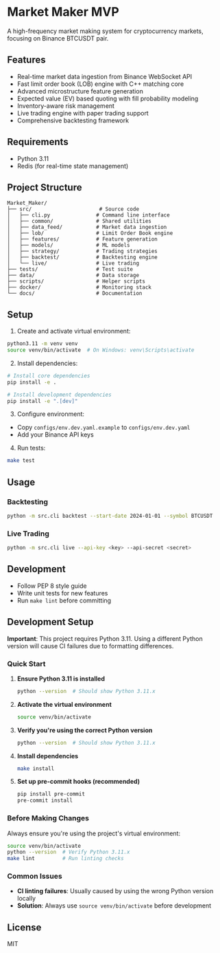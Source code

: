 # Market Maker MVP

A high-frequency market making system for cryptocurrency markets, focusing on Binance BTCUSDT pair.

## Features

- Real-time market data ingestion from Binance WebSocket API
- Fast limit order book (LOB) engine with C++ matching core
- Advanced microstructure feature generation
- Expected value (EV) based quoting with fill probability modeling
- Inventory-aware risk management
- Live trading engine with paper trading support
- Comprehensive backtesting framework

## Requirements

- Python 3.11
- Redis (for real-time state management)

## Project Structure

```
Market_Maker/
├── src/                      # Source code
│   ├── cli.py               # Command line interface
│   ├── common/              # Shared utilities
│   ├── data_feed/           # Market data ingestion
│   ├── lob/                 # Limit Order Book engine
│   ├── features/            # Feature generation
│   ├── models/              # ML models
│   ├── strategy/            # Trading strategies
│   ├── backtest/            # Backtesting engine
│   └── live/                # Live trading
├── tests/                   # Test suite
├── data/                    # Data storage
├── scripts/                 # Helper scripts
├── docker/                  # Monitoring stack
└── docs/                    # Documentation
```

## Setup

1. Create and activate virtual environment:
```bash
python3.11 -m venv venv
source venv/bin/activate  # On Windows: venv\Scripts\activate
```

2. Install dependencies:
```bash
# Install core dependencies
pip install -e .

# Install development dependencies
pip install -e ".[dev]"
```

3. Configure environment:
- Copy `configs/env.dev.yaml.example` to `configs/env.dev.yaml`
- Add your Binance API keys

4. Run tests:
```bash
make test
```

## Usage

### Backtesting
```bash
python -m src.cli backtest --start-date 2024-01-01 --symbol BTCUSDT
```

### Live Trading
```bash
python -m src.cli live --api-key <key> --api-secret <secret>
```

## Development

- Follow PEP 8 style guide
- Write unit tests for new features
- Run `make lint` before committing

## Development Setup

**Important**: This project requires Python 3.11. Using a different Python version will cause CI failures due to formatting differences.

### Quick Start

1. **Ensure Python 3.11 is installed**
   ```bash
   python --version  # Should show Python 3.11.x
   ```

2. **Activate the virtual environment**
   ```bash
   source venv/bin/activate
   ```

3. **Verify you're using the correct Python version**
   ```bash
   python --version  # Should show Python 3.11.x
   ```

4. **Install dependencies**
   ```bash
   make install
   ```

5. **Set up pre-commit hooks (recommended)**
   ```bash
   pip install pre-commit
   pre-commit install
   ```

### Before Making Changes

Always ensure you're using the project's virtual environment:
```bash
source venv/bin/activate
python --version  # Verify Python 3.11.x
make lint         # Run linting checks
```

### Common Issues

- **CI linting failures**: Usually caused by using the wrong Python version locally
- **Solution**: Always use `source venv/bin/activate` before development

## License

MIT 